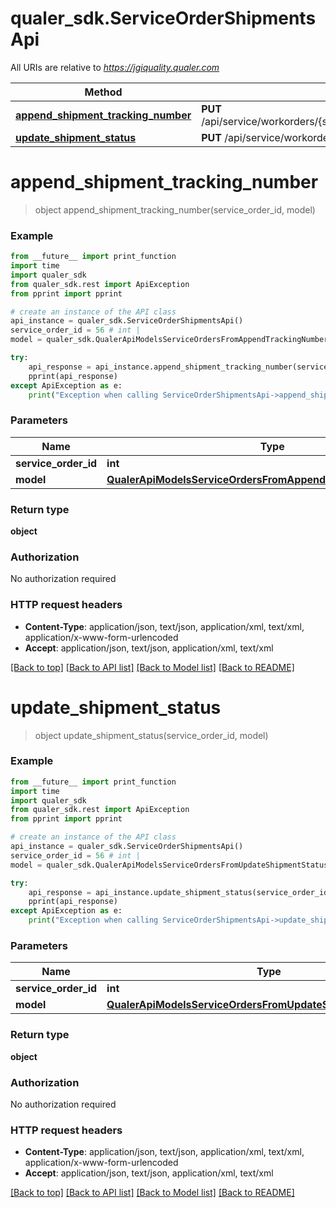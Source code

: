 # qualer_sdk.ServiceOrderShipmentsApi

All URIs are relative to *https://jgiquality.qualer.com*

Method | HTTP request | Description
------------- | ------------- | -------------
[**append_shipment_tracking_number**](ServiceOrderShipmentsApi.md#append_shipment_tracking_number) | **PUT** /api/service/workorders/{serviceOrderId}/shipments/trackingnumber | 
[**update_shipment_status**](ServiceOrderShipmentsApi.md#update_shipment_status) | **PUT** /api/service/workorders/{serviceOrderId}/shipments/status | 


# **append_shipment_tracking_number**
> object append_shipment_tracking_number(service_order_id, model)



### Example
```python
from __future__ import print_function
import time
import qualer_sdk
from qualer_sdk.rest import ApiException
from pprint import pprint

# create an instance of the API class
api_instance = qualer_sdk.ServiceOrderShipmentsApi()
service_order_id = 56 # int | 
model = qualer_sdk.QualerApiModelsServiceOrdersFromAppendTrackingNumberModel() # QualerApiModelsServiceOrdersFromAppendTrackingNumberModel | 

try:
    api_response = api_instance.append_shipment_tracking_number(service_order_id, model)
    pprint(api_response)
except ApiException as e:
    print("Exception when calling ServiceOrderShipmentsApi->append_shipment_tracking_number: %s\n" % e)
```

### Parameters

Name | Type | Description  | Notes
------------- | ------------- | ------------- | -------------
 **service_order_id** | **int**|  | 
 **model** | [**QualerApiModelsServiceOrdersFromAppendTrackingNumberModel**](QualerApiModelsServiceOrdersFromAppendTrackingNumberModel.md)|  | 

### Return type

**object**

### Authorization

No authorization required

### HTTP request headers

 - **Content-Type**: application/json, text/json, application/xml, text/xml, application/x-www-form-urlencoded
 - **Accept**: application/json, text/json, application/xml, text/xml

[[Back to top]](#) [[Back to API list]](../README.md#documentation-for-api-endpoints) [[Back to Model list]](../README.md#documentation-for-models) [[Back to README]](../README.md)

# **update_shipment_status**
> object update_shipment_status(service_order_id, model)



### Example
```python
from __future__ import print_function
import time
import qualer_sdk
from qualer_sdk.rest import ApiException
from pprint import pprint

# create an instance of the API class
api_instance = qualer_sdk.ServiceOrderShipmentsApi()
service_order_id = 56 # int | 
model = qualer_sdk.QualerApiModelsServiceOrdersFromUpdateShipmentStatusModel() # QualerApiModelsServiceOrdersFromUpdateShipmentStatusModel | 

try:
    api_response = api_instance.update_shipment_status(service_order_id, model)
    pprint(api_response)
except ApiException as e:
    print("Exception when calling ServiceOrderShipmentsApi->update_shipment_status: %s\n" % e)
```

### Parameters

Name | Type | Description  | Notes
------------- | ------------- | ------------- | -------------
 **service_order_id** | **int**|  | 
 **model** | [**QualerApiModelsServiceOrdersFromUpdateShipmentStatusModel**](QualerApiModelsServiceOrdersFromUpdateShipmentStatusModel.md)|  | 

### Return type

**object**

### Authorization

No authorization required

### HTTP request headers

 - **Content-Type**: application/json, text/json, application/xml, text/xml, application/x-www-form-urlencoded
 - **Accept**: application/json, text/json, application/xml, text/xml

[[Back to top]](#) [[Back to API list]](../README.md#documentation-for-api-endpoints) [[Back to Model list]](../README.md#documentation-for-models) [[Back to README]](../README.md)

